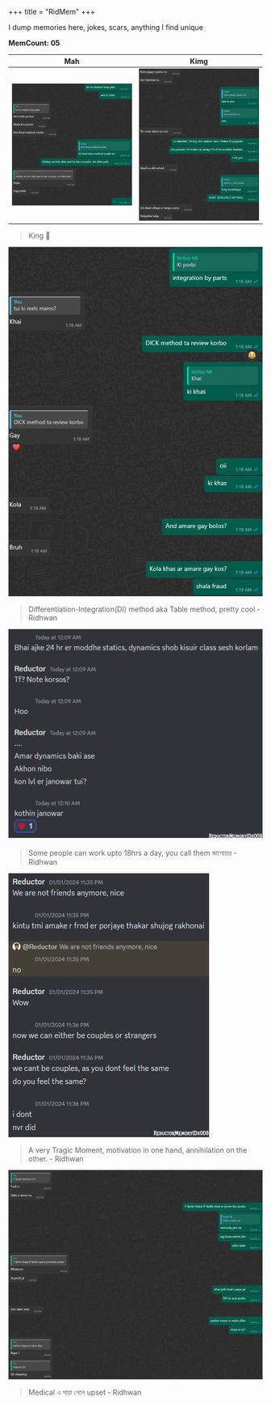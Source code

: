 +++
title = "RidMem"
+++

I dump memories here, jokes, scars, anything I find unique

**MemCount: 05**

| Mah | Kimg |
| --- | --- |
| ![](/images/mem/talent1.png) | ![](/images/mem/talent2.png) |

> King 💙

![Memory4](/images/mem/Mem4.png)

>Differentiation-Integration(DI) method aka Table method, pretty cool - Ridhwan

![Memory1](/images/mem/Mem2.png)

>Some people can work upto 18hrs a day, you call them জানোয়ার - Ridhwan

![Memory2](/images/mem/Mem1.png)

>A very Tragic Moment, motivation in one hand, annihilation on the other. - Ridhwan

![Memory3](/images/mem/Mem3.png)

>Medical এ পায়া গেলে upset - Ridhwan
